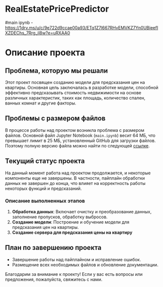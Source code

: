 # RealEstatePricePredictor
#main ipynb - https://1drv.ms/u/c/9e722d9ccae00a93/ETq1Z7l667RHvEMVKZ7Yn0UBieefIXZDEChs_7Rrg_il8w?e=uRXAA0
# Описание проекта

## Проблема, которую мы решали

Этот проект посвящен созданию модели для предсказания цен на квартиры. Основная цель заключалась в разработке модели, способной эффективно предсказывать стоимость недвижимости на основе различных характеристик, таких как площадь, количество спален, ванных комнат и другие факторы.

## Проблемы с размером файлов

В процессе работы над проектом возникла проблема с размером файлов. Основной файл Jupyter Notebook (`main.ipynb`) весит 64 МБ, что превышает лимит в 25 МБ, установленный GitHub для загрузки файлов. Поэтому полную версию файла можно найти по следующей [ссылке](https://1drv.ms/u/c/9e722d9ccae00a93/ETq1Z7l667RHvEMVKZ7Yn0UBieefIXZDEChs_7Rrg_il8w?e=uRXAA0). 

## Текущий статус проекта

На данный момент работа над проектом продолжается, и некоторые компоненты еще не завершены. В частности, пайплайн обработки данных не завершен до конца, что влияет на корректность работы некоторых функций и предсказаний.

### Описание выполненных этапов

1. **Обработка данных**: Включает очистку и преобразование данных, заполнение пропусков, обработку выбросов.
2. **Создание модели**: Построение и обучение модели для предсказания цен на квартиры.
3. **Создание сервера для предсказания цены на квартиру**


## План по завершению проекта

- Завершение работы над пайплайном и исправление ошибок.
- Размещение всех необходимых файлов и обновление документации.

Благодарим за внимание к проекту! Если у вас есть вопросы или предложения, пожалуйста, свяжитесь с нами.
